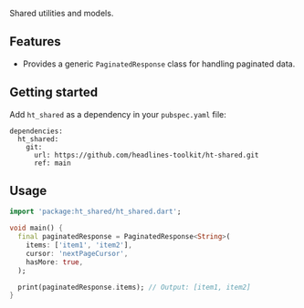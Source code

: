 Shared utilities and models.

## Features

- Provides a generic `PaginatedResponse` class for handling paginated data.

## Getting started

Add `ht_shared` as a dependency in your `pubspec.yaml` file:

```**yaml**
dependencies:
  ht_shared:
    git:
      url: https://github.com/headlines-toolkit/ht-shared.git
      ref: main
```

## Usage

```dart
import 'package:ht_shared/ht_shared.dart';

void main() {
  final paginatedResponse = PaginatedResponse<String>(
    items: ['item1', 'item2'],
    cursor: 'nextPageCursor',
    hasMore: true,
  );

  print(paginatedResponse.items); // Output: [item1, item2]
}
```
